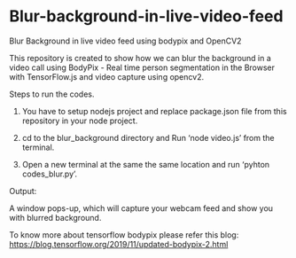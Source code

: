 # Blur-background-in-live-video-feed
Blur Background in live video feed using bodypix and OpenCV2 


This repository is created to show how we can blur the background in a video call using BodyPix - Real time person segmentation in the Browser with TensorFlow.js and video capture using opencv2.




Steps to run the codes.

1. You have to setup nodejs project and replace package.json file from this repository in your node project.

2. cd to the blur_background directory and Run ‘node video.js’ from the terminal.

3. Open a new terminal at the same the same location and run ‘pyhton codes_blur.py’.



Output:

A window pops-up, which will capture your webcam feed and show you with blurred background.


To know more about tensorflow bodypix please refer this blog:
https://blog.tensorflow.org/2019/11/updated-bodypix-2.html
